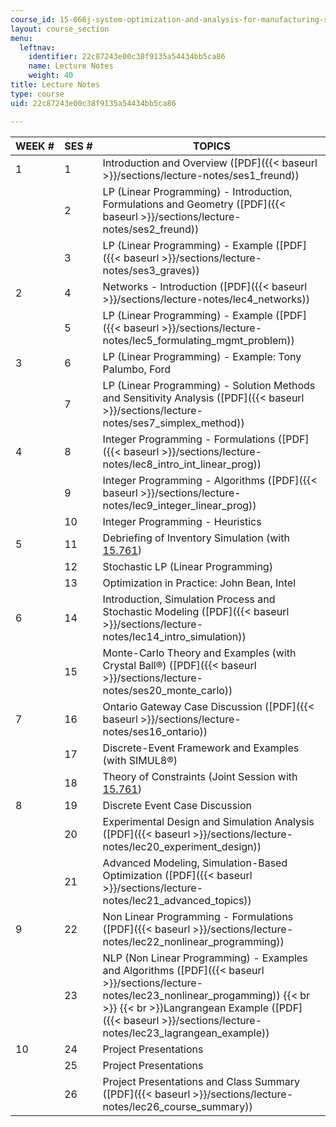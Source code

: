 ```yaml
---
course_id: 15-066j-system-optimization-and-analysis-for-manufacturing-summer-2003
layout: course_section
menu:
  leftnav:
    identifier: 22c87243e00c38f9135a54434bb5ca86
    name: Lecture Notes
    weight: 40
title: Lecture Notes
type: course
uid: 22c87243e00c38f9135a54434bb5ca86

---
```


| WEEK # | SES # | TOPICS |
| --- | --- | --- |
| 1 | 1 | Introduction and Overview ([PDF]({{< baseurl >}}/sections/lecture-notes/ses1_freund)) |
| &nbsp; | 2 | LP (Linear Programming) - Introduction, Formulations and Geometry ([PDF]({{< baseurl >}}/sections/lecture-notes/ses2_freund)) |
| &nbsp; | 3 | LP (Linear Programming) - Example ([PDF]({{< baseurl >}}/sections/lecture-notes/ses3_graves)) |
| 2 | 4 | Networks - Introduction ([PDF]({{< baseurl >}}/sections/lecture-notes/lec4_networks)) |
| &nbsp; | 5 | LP (Linear Programming) - Example ([PDF]({{< baseurl >}}/sections/lecture-notes/lec5_formulating_mgmt_problem)) |
| 3 | 6 | LP (Linear Programming) - Example: Tony Palumbo, Ford |
| &nbsp; | 7 | LP (Linear Programming) - Solution Methods and Sensitivity Analysis ([PDF]({{< baseurl >}}/sections/lecture-notes/ses7_simplex_method)) |
| 4 | 8 | Integer Programming - Formulations ([PDF]({{< baseurl >}}/sections/lecture-notes/lec8_intro_int_linear_prog)) |
| &nbsp; | 9 | Integer Programming - Algorithms ([PDF]({{< baseurl >}}/sections/lecture-notes/lec9_integer_linear_prog)) |
| &nbsp; | 10 | Integer Programming - Heuristics |
| 5 | 11 | Debriefing of Inventory Simulation (with [15.761](/courses/15-761-introduction-to-operations-management-spring-2013/)) |
| &nbsp; | 12 | Stochastic LP (Linear Programming) |
| &nbsp; | 13 | Optimization in Practice: John Bean, Intel |
| 6 | 14 | Introduction, Simulation Process and Stochastic Modeling ([PDF]({{< baseurl >}}/sections/lecture-notes/lec14_intro_simulation)) |
| &nbsp; | 15 | Monte-Carlo Theory and Examples (with Crystal Ball®) ([PDF]({{< baseurl >}}/sections/lecture-notes/ses20_monte_carlo)) |
| 7 | 16 | Ontario Gateway Case Discussion ([PDF]({{< baseurl >}}/sections/lecture-notes/ses16_ontario)) |
| &nbsp; | 17 | Discrete-Event Framework and Examples (with SIMUL8®) |
| &nbsp; | 18 | Theory of Constraints (Joint Session with [15.761](/courses/15-761-introduction-to-operations-management-spring-2013/)) |
| 8 | 19 | Discrete Event Case Discussion |
| &nbsp; | 20 | Experimental Design and Simulation Analysis ([PDF]({{< baseurl >}}/sections/lecture-notes/lec20_experiment_design)) |
| &nbsp; | 21 | Advanced Modeling, Simulation-Based Optimization ([PDF]({{< baseurl >}}/sections/lecture-notes/lec21_advanced_topics)) |
| 9 | 22 | Non Linear Programming - Formulations ([PDF]({{< baseurl >}}/sections/lecture-notes/lec22_nonlinear_programming)) |
| &nbsp; | 23 | NLP (Non Linear Programming) - Examples and Algorithms ([PDF]({{< baseurl >}}/sections/lecture-notes/lec23_nonlinear_progamming))  {{< br >}}  {{< br >}}Langrangean Example ([PDF]({{< baseurl >}}/sections/lecture-notes/lec23_lagrangean_example)) |
| 10 | 24 | Project Presentations |
| &nbsp; | 25 | Project Presentations |
| &nbsp; | 26 | Project Presentations and Class Summary ([PDF]({{< baseurl >}}/sections/lecture-notes/lec26_course_summary))